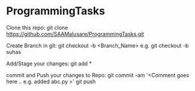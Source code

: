 # ProgrammingTasks
Clone this repo:
git clone https://github.com/SAAMalusare/ProgrammingTasks.git

Create Branch in git:
git checkout -b <Branch_Name>
e.g. git checkout -b suhas

Add/Stage your changes:
git add *

commit and Push your changes to Repo:
git commit -am '<Comment goes here .. e.g. added abc.py >'
git push
